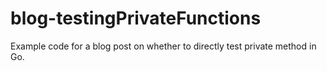 # blog-testingPrivateFunctions
Example code for a blog post on whether to directly test private method in Go.
